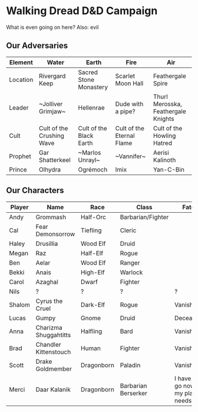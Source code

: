 # Walking Dread D&D Campaign

What is even going on here? Also: evil

## Our Adversaries

| Element | Water | Earth | Fire | Air |
| ------- | ----- | ----- | ---- | --- |
|Location |Rivergard Keep |Sacred Stone Monastery |Scarlet Moon Hall |Feathergale Spire |
|Leader |~Jolliver Grimjaw~ |Hellenrae |Dude with a pipe? |Thurl Merosska, Feathergale Knights |
|Cult | Cult of the Crushing Wave |Cult of the Black Earth |Cult of the Eternal Flame |Cult of the Howling Hatred |
|Prophet |Gar Shatterkeel |~Marlos Unrayl~ |~Vannifer~ |Aerisi Kalinoth |
|Prince |Olhydra |Ogrémoch |Imix |Yan-C-Bin |


## Our Characters

| Player | Name | Race | Class | Fate |
| ------ | ---- | ---- | ----- |------|
| Andy | Grommash | Half-Orc | Barbarian/Fighter |
| Cal | Fear Demonsorrow | Tiefling | Cleric |
| Haley | Drusillia | Wood Elf | Druid |
| Megan | Raz | Half-Elf | Rogue |
| Ben | Aelar | Wood Elf | Ranger |
| Bekki | Anais | High-Elf | Warlock |
| Carol | Azaghal | Dwarf | Fighter |
| Nils | ? | ? | ? | ? |
| Shalom | Cyrus the Cruel | Dark-Elf | Rogue | Vanished |
| Lucas | Gumpy | Gnome | Druid | Deceased | 
| Anna |Charizma Shuggahtitts | Halfling | Bard | Vanished |
| Brad | Chandler Kittenstouch | Human | Fighter | Vanished |
| Scott | Drake Goldmember | Dragonborn | Paladin | Vanished |
| Merci | Daar Kalanik | Dragonborn | Barbarian Berserker | I have to go now, my planet needs me|
